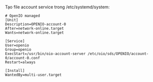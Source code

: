 Tạo file account service trong /etc/systemd/system: 

    # OpenIO managed
    [Unit]
    Description=OPENIO-account-0
    After=network-online.target
    Wants=network-online.target

    [Service]
    User=openio
    Group=openio
    ExecStart=/usr/bin/oio-account-server /etc/oio/sds/OPENIO/account-0/account-0.conf
    Restart=always

    [Install]
    WantedBy=multi-user.target
